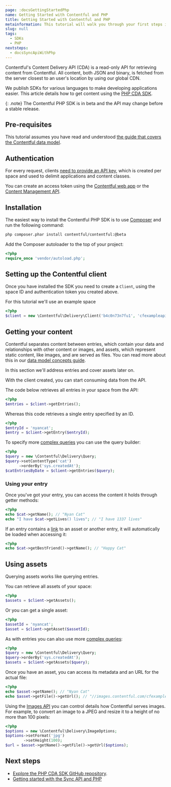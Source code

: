 ```yaml
---
page: :docsGettingStartedPhp
name: Getting Started with Contentful and PHP
title: Getting Started with Contentful and PHP
metainformation: This tutorial will walk you through your first steps in using Contentful within your PHP application.
slug: null
tags:
  - SDKs
  - PHP
nextsteps:
  - docsSyncApiWithPhp
---
```


Contentful's Content Delivery API (CDA) is a read-only API for retrieving content from Contentful. All content, both JSON and binary, is fetched from the server closest to an user's location by using our global CDN.

We publish SDKs for various languages to make developing applications easier. This article details how to get content using the [PHP CDA SDK](https://github.com/contentful/contentful.php).

{: .note}
The Contentful PHP SDK is in beta and the API may change before a stable release.

## Pre-requisites

This tutorial assumes you have read and understood [the guide that covers the Contentful data model](/developers/docs/concepts/data-model/).

## Authentication

For every request, clients [need to provide an API key](/developers/docs/references/authentication/), which is created per space and used to delimit applications and content classes.

You can create an access token using the [Contentful web app](https://be.contentful.com/login) or the [Content Management API](/developers/docs/references/content-management-api/#/reference/api-keys/create-an-api-key).



## Installation

The easiest way to install the Contentful PHP SDK is to use [Composer][2] and run the following command:

```bash
php composer.phar install contentful/contentful:@beta
```

Add the Composer autoloader to the top of your project:

```php
<?php
require_once 'vendor/autoload.php';
```

## Setting up the Contentful client

Once you have installed the SDK you need to create a `Client`, using the space ID and authentication token you created above.

For this tutorial we'll use an example space

```php
<?php
$client = new \Contentful\Delivery\Client('b4c0n73n7fu1', 'cfexampleapi');
```

## Getting your content

Contentful separates content between entries, which contain your data and relationships with other content or images, and assets, which represent static content, like images, and are served as files. You can read more about this in our [data model concepts guide][3].

In this section we'll address entries and cover assets later on.

With the client created, you can start consuming data from the API.

The code below retrieves all entries in your space from the API:

```php
<?php
$entries = $client->getEntries();
```

Whereas this code retrieves a single entry specified by an ID.

```php
<?php
$entryId = 'nyancat';
$entry = $client->getEntry($entryId);
```

To specify more [complex queries][4] you can use the query builder:

```php
<?php
$query = new \Contentful\Delivery\Query;
$query->setContentType('cat')
      ->orderBy('sys.createdAt');
$catEntriesByDate = $client->getEntries($query);
```

### Using your entry

Once you've got your entry, you can access the content it holds through getter methods:

```php
<?php
echo $cat->getName(); // "Nyan Cat"
echo "I have $cat->getLives() lives"; // "I have 1337 lives"
```

If an entry contains a [link][5] to an asset or another entry, it will automatically be loaded when accessing it:

```php
<?php
echo $cat->getBestFriend()->getName(); // "Happy Cat"
```

## Using assets

Querying assets works like querying entries.

You can retrieve all assets of your space:

```php
<?php
$assets = $client->getAssets();
```

Or you can get a single asset:

```php
<?php
$assetId = 'nyancat';
$asset = $client->getAsset($assetId);
```

As with entries you can also use more [complex queries][6]:

```php
<?php
$query = new \Contentful\Delivery\Query;
$query->orderBy('sys.createdAt');
$assets = $client->getAssets($query);
```

Once you have an asset, you can access its metadata and an URL for the actual file:

```php
<?php
echo $asset->getName(); // "Nyan Cat"
echo $asset->getFile()->getUrl(); // "//images.contentful.com/cfexampleapi/4gp6taAwW4CmSgumq2ekUm/9da0cd1936871b8d72343e895a00d611/Nyan_cat_250px_frame.png"
```

Using the [Images API][7] you can control details how Contentful serves images. For example, to convert an image to a JPEG and resize it to a height of no more than 100 pixels:

```php
<?php
$options = new \Contentful\Delivery\ImageOptions;
$options->setFormat('jpg')
        ->setHeight(100);
$url = $asset->getName()->getFile()->getUrl($options);
```

## Next steps

- [Explore the PHP CDA SDK GitHub repository](1).
- [Getting started with the Sync API and PHP](/developers/docs/php/tutorials/using-the-sync-api-with-php)

[1]: https://github.com/contentful/contentful.php
[2]: https://getcomposer.org
[3]: /developers/docs/concepts/data-model/
[4]: /developers/docs/references/content-delivery-api/#/reference/search-parameters
[5]: /developers/docs/concepts/links/
[6]: /developers/docs/references/content-delivery-api/#/reference/search-parameters/filtering-assets-by-mime-type
[7]: /developers/docs/references/images-api/
